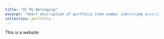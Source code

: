 ```yaml
---
title: "UC My Belonging"
excerpt: "Short description of portfolio item number 1<br/><img src='/images/500x300.png'>"
collection: portfolio
---
```


This is a website
